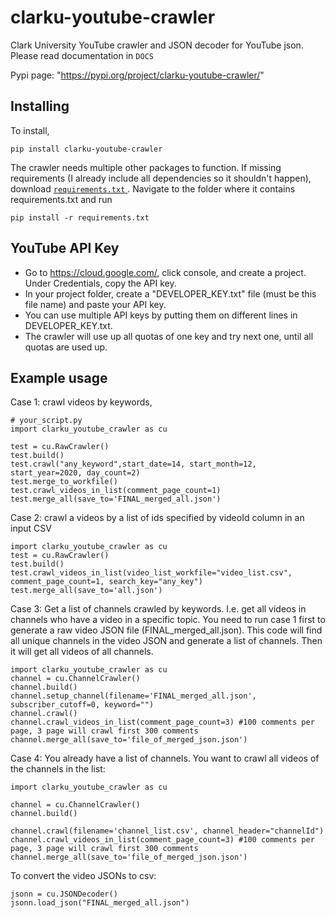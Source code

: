 # clarku-youtube-crawler

Clark University YouTube crawler and JSON decoder for YouTube json. Please read documentation in ``DOCS``

Pypi page: "https://pypi.org/project/clarku-youtube-crawler/"

## Installing
To install,

``pip install clarku-youtube-crawler``

The crawler needs multiple other packages to function. 
If missing requirements (I already include all dependencies so it shouldn't happen), download <a href="https://github.com/ClarkUniversity-NiuLab/clarku-youtube-crawler/blob/master/requirements.txt">``requirements.txt`` </a> .
Navigate to the folder where it contains requirements.txt and run 

``pip install -r requirements.txt``


## YouTube API Key
- Go to https://cloud.google.com/, click console, and create a project. Under Credentials, copy the API key.
- In your project folder, create a "DEVELOPER_KEY.txt" file (must be this file name) and paste your API key. 
- You can use multiple API keys by putting them on different lines in DEVELOPER_KEY.txt. 
- The crawler will use up all quotas of one key and try next one, until all quotas are used up.



## Example usage
Case 1: crawl videos by keywords, 
```
# your_script.py
import clarku_youtube_crawler as cu

test = cu.RawCrawler()
test.build()
test.crawl("any_keyword",start_date=14, start_month=12, start_year=2020, day_count=2)
test.merge_to_workfile()
test.crawl_videos_in_list(comment_page_count=1)
test.merge_all(save_to='FINAL_merged_all.json')
```

Case 2: crawl a videos by a list of ids specified by videoId column in an input CSV
```
import clarku_youtube_crawler as cu
test = cu.RawCrawler()
test.build()
test.crawl_videos_in_list(video_list_workfile="video_list.csv", comment_page_count=1, search_key="any_key")
test.merge_all(save_to='all.json')
```

Case 3: Get a list of channels crawled by keywords. I.e. get all videos in channels who have a video in a specific topic.
You need to run case 1 first to generate a raw video JSON file (FINAL_merged_all.json). 
This code will find all unique channels in the video JSON and generate a list of channels. 
Then it will get all videos of all channels.
```
import clarku_youtube_crawler as cu
channel = cu.ChannelCrawler()
channel.build()
channel.setup_channel(filename='FINAL_merged_all.json', subscriber_cutoff=0, keyword="")
channel.crawl()
channel.crawl_videos_in_list(comment_page_count=3) #100 comments per page, 3 page will crawl first 300 comments
channel.merge_all(save_to='file_of_merged_json.json')

```

Case 4: You already have a list of channels. You want to crawl all videos of the channels in the list:
```
import clarku_youtube_crawler as cu

channel = cu.ChannelCrawler()
channel.build()

channel.crawl(filename='channel_list.csv', channel_header="channelId")
channel.crawl_videos_in_list(comment_page_count=3) #100 comments per page, 3 page will crawl first 300 comments
channel.merge_all(save_to='file_of_merged_json.json')
```

To convert the video JSONs to csv:
```
jsonn = cu.JSONDecoder()
jsonn.load_json("FINAL_merged_all.json")
```
